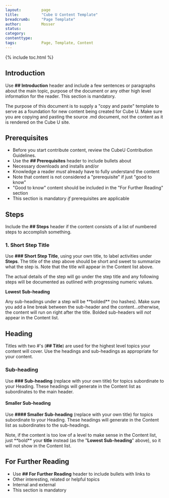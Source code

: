 ```yaml
---
layout:         page
title:          "Cube U Content Template"
breadcrumb:     "Page Template"
author:         Mosser
status:         
category:
contenttype:
tags:           Page, Template, Content
---
```


{% include toc.html %}

## Introduction

Use **## Introduction** header and include a few sentences or paragraphs about 
the main topic, purpose of the document or any other high level information for 
the reader.  This section is mandatory.

The purpose of this document is to supply a "copy and paste" template to serve 
as a foundation for new content being created for Cube U.  Make sure you are
copying and pasting the source .md document, not the content as it is rendered 
on the Cube U site.

## Prerequisites

* Before you start contribute content, review the CubeU Contribution Guidelines. 
* Use the **## Prerequisites** header to include bullets about 
* Necessary downloads and installs and/or
* Knowledge a reader *must* already have to fully understand the content
* Note that content is not considered a "prerequisite" if just "good to know"
* "Good to know" content should be included in the "For Further Reading" section
* This section is mandatory *if* prerequisites are applicable

## Steps

Include the **## Steps** header if the content consists of a list of numbered 
steps to accomplish something.  

### 1. Short Step Title
Use **### Short Step Title**, using your own title, to label activities 
under **Steps**.  The title of the step above should be short and sweet to 
summarize what the step is.  Note that the title will appear in the Content list 
above.  

The actual details of the step will go under the step title and any following 
steps will be documented as outlined with progressing numeric values. 

**Lowest Sub-heading**

Any sub-headings under a step will be \*\*bolded** (no hashes). Make sure you 
add a line break between the sub-header and the content...otherwise, the content 
will run on right after the title.  Bolded sub-headers will *not* appear in the 
Content list.  

## Heading

Titles with two #'s (**## Title**) are used for the highest level topics your 
content will cover.  Use the headings and sub-headings as appropriate for your 
content.

### Sub-heading

Use **### Sub-heading** (replace with your own title) for topics subordinate to 
your Heading.  These headings will generate in the Content list as subordinates 
to the main header. 

#### Smaller Sub-heading

Use **#### Smaller Sub-heading** (replace with your own title) for topics 
subordinate to your Heading. These headings will generate in the Content list as 
subordinates to the sub-headings.

Note, if the content is too low of a level to make sense in the Content list, 
just \*\*bold** your **title** instead (as the "**Lowest Sub-heading**" above), 
so it will not show in the Content list. 

## For Further Reading

* Use **## For Further Reading** header to include bullets with links to 
* Other interesting, related or helpful topics
* Internal and external
* This section is mandatory